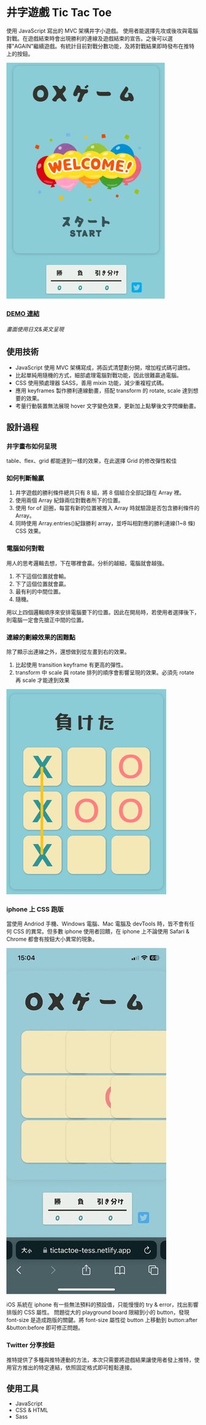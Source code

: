 # 井字遊戲 Tic Tac Toe

使用 JavaScript 寫出的 MVC 架構井字小遊戲。
使用者能選擇先攻或後攻與電腦對戰。在遊戲結束時會出現勝利的連線及遊戲結束的宣告。之後可以選擇"AGAIN"繼續遊戲。有統計目前對戰分數功能，及將對戰結果即時發布在推特上的按鈕。

![gameStart](./img/screen_start.png)

### [DEMO 連結](https://tictactoe-tess.netlify.app/)

###### 畫面使用日文&英文呈現

## 使用技術

- JavaScript 使用 MVC 架構寫成，將函式清楚劃分開，增加程式碼可讀性。
- 比起單純用隨機的方式，細部處理電腦對戰功能，因此很難贏過電腦。
- CSS 使用預處理器 SASS，善用 mixin 功能，減少重複程式碼。
- 應用 keyframes 製作勝利連線動畫，搭配 transform 的 rotate, scale 達到想要的效果。
- 考量行動裝置無法展現 hover 文字變色效果，更新加上點擊後文字閃爍動畫。

## 設計過程

### 井字畫布如何呈現

table、flex、grid 都能達到一樣的效果，在此選擇 Grid 的修改彈性較佳

### 如何判斷輸贏

1. 井字遊戲的勝利條件總共只有 8 組，將 8 個組合全部記錄在 Array 裡。
2. 使用兩個 Array 紀錄兩位對戰者所下的位置。
3. 使用 for of 迴圈，每當有新的位置被推入 Array 時就驗證是否包含勝利條件的 Array。
4. 同時使用 Array.entries()紀錄勝利 array，並呼叫相對應的勝利連線(1~8 條) CSS 效果。

### 電腦如何對戰

用人的思考邏輯去想，下在哪裡會贏。分析的越細，電腦就會越強。

1. 不下這個位置就會輸。
2. 下了這個位置就會贏。
3. 最有利的中間位置。
4. 隨機。

用以上四個邏輯順序來安排電腦要下的位置。因此在開局時，若使用者選擇後下，則電腦一定會先搶正中間的位置。

### 連線的劃線效果的困難點

除了顯示出連線之外，還想做到從左畫到右的效果。

1. 比起使用 transition keyframe 有更高的彈性。
2. transform 中 scale 與 rotate 排列的順序會影響呈現的效果。必須先 rotate 再 scale 才能達到效果

![gameOver](./img/screen_game.png)

### iphone 上 CSS 跑版

當使用 Andriod 手機、Windows 電腦、Mac 電腦及 devTools 時，皆不會有任何 CSS 的異常。但多數 iphone 使用者回饋，在 iphone 上不論使用 Safari & Chrome 都會有按鈕大小異常的現象。

![iphone](./img/iphone_screen.jpg)

iOS 系統在 iphone 有一些無法預料的預設值，只能慢慢的 try & error，找出影響排版的 CSS 屬性。
問題從大的 playground board 限縮到小的 button，發現 font-size 是造成跑版的關鍵。將 font-size 屬性從 button 上移動到 button:after &button:before 即可修正問題。

### Twitter 分享按鈕

推特提供了多種與推特連動的方法，本次只需要將遊戲結果讓使用者發上推特，使用官方推出的特定連結，依照固定格式即可輕鬆連接。

## 使用工具

- JavaScript
- CSS & HTML
- Sass
